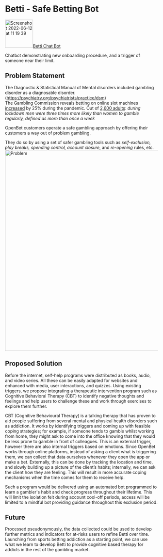 # Betti - Safe Betting Bot

<img width="92" alt="Screenshot 2022-06-12 at 11 19 39" src="https://user-images.githubusercontent.com/16685932/173228728-462530ff-0627-4013-ac07-412e7e0ede4f.png">[Betti Chat Bot](https://vvaneli.github.io/betti/assets/bot.html)

Chatbot demonstrating new onboarding procedure, and a trigger of someone near their limit.

## Problem Statement

The Diagnostic & Statistical Manual of Mental disorders included gambling disorder as a diagnosable disorder. (https://psychiatry.org/psychiatrists/practice/dsm)  
The Gambling Commission reveals betting on online slot machines [increased](https://www.huffingtonpost.co.uk/entry/lockdown-gambling-coronavirus-britain_uk_5f086fd3c5b63a72c340afcc) by 25% during the pandemic. Out of [2,600 adults](https://www.sciencedaily.com/releases/2021/05/210517083636.htm): *during lockdown men were three times more likely than women to gamble regularly, defined as more than once a week* 

OpenBet customers operate a safe gambling approach by offering their customers a way out of problem gambling.

They do so by using a set of safer gambling tools such as *self-exclusion, play breaks, spending control, account closure*, and *re-opening* rules, etc.  
<img width="663" alt="Problem" src="https://user-images.githubusercontent.com/16685932/173228097-93a67b12-3ad9-4a64-b532-44e2df8b19f2.png">


## Proposed Solution

Before the internet, self-help programs were distributed as books, audio, and video series. All these can be easily adapted for websites and enhanced with media, user interactions, and quizzes. Using existing triggers, we propose integrating a therapeutic intervention program such as Cognitive Behavioral Therapy (CBT) to identify negative thoughts and feelings and help users to challenge these and work through exercises to explore them further.

CBT (Cognitive Behavioural Therapy) is a talking therapy that has proven to aid people suffering from several mental and physical health disorders such as addiction. It works by identifying triggers and coming up with feasible coping strategies; for example, if someone tends to gamble whilst working from home, they might ask to come into the office knowing that they would be less prone to gamble in front of colleagues. This is an external trigger, however there are also internal triggers based on emotions. Since OpenBet works through online platforms, instead of asking a client what is triggering them, we can collect that data ourselves whenever they open the app or make a bet. Externally, this can be done by tracking the location and time, and slowly building up a picture of the client’s habits; internally, we can ask the client how they are feeling. This will result in more accurate coping mechanisms when the time comes for them to receive help.

Such a program would be delivered using an automated bot programmed to learn a gambler's habit and check progress throughout their lifetime. This will limit the isolation felt during account cool-off periods, access will be limited to a mindful bot providing guidance throughout this exclusion period.

## Future

Processed pseudonymously, the data collected could be used to develop further metrics and indicators for at-risks users to refine Betti over time. Launching from sports betting addiction as a starting point, we can use what we learn to develop Betti to provide cognitive based therapy for addicts in the rest of the gambling market. 

